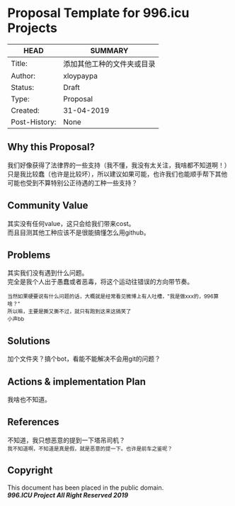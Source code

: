 # Proposal Template for 996.icu Projects

HEAD | SUMMARY
-----|--------
Title:| 添加其他工种的文件夹或目录
Author:| xloypaypa
Status:| Draft
Type:| Proposal
Created:| 31-04-2019
Post-History:| None

## Why this Proposal?

我们好像获得了法律界的一些支持（我不懂，我没有太关注，我啥都不知道啊！）<br/>
只是我比较蠢（也许是比较坏），所以建议如果可能，也许我们也能顺手帮下其他可能也受到不算特别公正待遇的工种一些支持？

## Community Value

其实没有任何value，这只会给我们带来cost。<br/>
而且目测其他工种应该不是很能搞懂怎么用github。

## Problems

其实我们没有遇到什么问题。<br/>
完全是我个人出于愚蠢或者恶毒，将这个运动往错误的方向带节奏。<br>

<small>当然如果硬要说有什么问题的话，大概就是经常看见微博上有人吐槽，"我是做xxx的，996算啥？"</small><br/>
<small>所以嘛，主要是撕又撕不过，就只有跑到这来这搞笑了</small><br/>
<small>小声bb</small>

## Solutions

加个文件夹？搞个bot，看能不能解决不会用git的问题？


## Actions & implementation Plan

我啥也不知道。

## References

不知道，我只想恶意的提到一下塔吊司机？<br/>
<small>我不知道啊，不知道是真是假，就是恶意的提一下。也许是前车之鉴呢？</small>

## Copyright

This document has been placed in the public domain. <br/>
***996.ICU Project All Right Reserved 2019***
